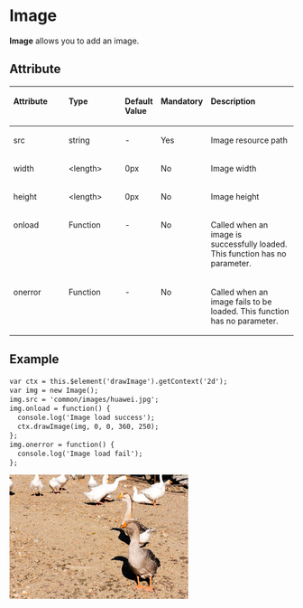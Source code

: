 # Image<a name="EN-US_TOPIC_0000001173164737"></a>

**Image**  allows you to add an image.

## Attribute<a name="section1968021961113"></a>

<a name="table1025010619328"></a>
<table><thead align="left"><tr id="row163667603219"><th class="cellrowborder" valign="top" width="21.73%" id="mcps1.1.6.1.1"><p id="p536646193210"><a name="p536646193210"></a><a name="p536646193210"></a>Attribute</p>
</th>
<th class="cellrowborder" valign="top" width="22.41%" id="mcps1.1.6.1.2"><p id="p7366166163213"><a name="p7366166163213"></a><a name="p7366166163213"></a>Type</p>
</th>
<th class="cellrowborder" valign="top" width="7.9799999999999995%" id="mcps1.1.6.1.3"><p id="p143661564327"><a name="p143661564327"></a><a name="p143661564327"></a>Default Value</p>
</th>
<th class="cellrowborder" valign="top" width="11.73%" id="mcps1.1.6.1.4"><p id="p11366264324"><a name="p11366264324"></a><a name="p11366264324"></a>Mandatory</p>
</th>
<th class="cellrowborder" valign="top" width="36.15%" id="mcps1.1.6.1.5"><p id="p636619618325"><a name="p636619618325"></a><a name="p636619618325"></a>Description</p>
</th>
</tr>
</thead>
<tbody><tr id="row936656193210"><td class="cellrowborder" valign="top" width="21.73%" headers="mcps1.1.6.1.1 "><p id="p1436610643211"><a name="p1436610643211"></a><a name="p1436610643211"></a>src</p>
</td>
<td class="cellrowborder" valign="top" width="22.41%" headers="mcps1.1.6.1.2 "><p id="p4366156183210"><a name="p4366156183210"></a><a name="p4366156183210"></a>string</p>
</td>
<td class="cellrowborder" valign="top" width="7.9799999999999995%" headers="mcps1.1.6.1.3 "><p id="p193667616322"><a name="p193667616322"></a><a name="p193667616322"></a>-</p>
</td>
<td class="cellrowborder" valign="top" width="11.73%" headers="mcps1.1.6.1.4 "><p id="p636611610320"><a name="p636611610320"></a><a name="p636611610320"></a>Yes</p>
</td>
<td class="cellrowborder" valign="top" width="36.15%" headers="mcps1.1.6.1.5 "><p id="p13366106173215"><a name="p13366106173215"></a><a name="p13366106173215"></a>Image resource path</p>
</td>
</tr>
<tr id="row13366969325"><td class="cellrowborder" valign="top" width="21.73%" headers="mcps1.1.6.1.1 "><p id="p13366136183210"><a name="p13366136183210"></a><a name="p13366136183210"></a>width</p>
</td>
<td class="cellrowborder" valign="top" width="22.41%" headers="mcps1.1.6.1.2 "><p id="p73668623216"><a name="p73668623216"></a><a name="p73668623216"></a>&lt;length&gt;</p>
</td>
<td class="cellrowborder" valign="top" width="7.9799999999999995%" headers="mcps1.1.6.1.3 "><p id="p8366206123215"><a name="p8366206123215"></a><a name="p8366206123215"></a>0px</p>
</td>
<td class="cellrowborder" valign="top" width="11.73%" headers="mcps1.1.6.1.4 "><p id="p636617633210"><a name="p636617633210"></a><a name="p636617633210"></a>No</p>
</td>
<td class="cellrowborder" valign="top" width="36.15%" headers="mcps1.1.6.1.5 "><p id="p123661613324"><a name="p123661613324"></a><a name="p123661613324"></a>Image width</p>
</td>
</tr>
<tr id="row103661365321"><td class="cellrowborder" valign="top" width="21.73%" headers="mcps1.1.6.1.1 "><p id="p163663610321"><a name="p163663610321"></a><a name="p163663610321"></a>height</p>
</td>
<td class="cellrowborder" valign="top" width="22.41%" headers="mcps1.1.6.1.2 "><p id="p03673613324"><a name="p03673613324"></a><a name="p03673613324"></a>&lt;length&gt;</p>
</td>
<td class="cellrowborder" valign="top" width="7.9799999999999995%" headers="mcps1.1.6.1.3 "><p id="p113674614326"><a name="p113674614326"></a><a name="p113674614326"></a>0px</p>
</td>
<td class="cellrowborder" valign="top" width="11.73%" headers="mcps1.1.6.1.4 "><p id="p3367566327"><a name="p3367566327"></a><a name="p3367566327"></a>No</p>
</td>
<td class="cellrowborder" valign="top" width="36.15%" headers="mcps1.1.6.1.5 "><p id="p43671663322"><a name="p43671663322"></a><a name="p43671663322"></a>Image height</p>
</td>
</tr>
<tr id="row18346152013215"><td class="cellrowborder" valign="top" width="21.73%" headers="mcps1.1.6.1.1 "><p id="p1033772416322"><a name="p1033772416322"></a><a name="p1033772416322"></a>onload</p>
</td>
<td class="cellrowborder" valign="top" width="22.41%" headers="mcps1.1.6.1.2 "><p id="p1337202419320"><a name="p1337202419320"></a><a name="p1337202419320"></a>Function</p>
</td>
<td class="cellrowborder" valign="top" width="7.9799999999999995%" headers="mcps1.1.6.1.3 "><p id="p137953293211"><a name="p137953293211"></a><a name="p137953293211"></a>-</p>
</td>
<td class="cellrowborder" valign="top" width="11.73%" headers="mcps1.1.6.1.4 "><p id="p153471320113217"><a name="p153471320113217"></a><a name="p153471320113217"></a>No</p>
</td>
<td class="cellrowborder" valign="top" width="36.15%" headers="mcps1.1.6.1.5 "><p id="p7337142443214"><a name="p7337142443214"></a><a name="p7337142443214"></a>Called when an image is successfully loaded. This function has no parameter.</p>
</td>
</tr>
<tr id="row455917203329"><td class="cellrowborder" valign="top" width="21.73%" headers="mcps1.1.6.1.1 "><p id="p107821651123213"><a name="p107821651123213"></a><a name="p107821651123213"></a>onerror</p>
</td>
<td class="cellrowborder" valign="top" width="22.41%" headers="mcps1.1.6.1.2 "><p id="p147828514328"><a name="p147828514328"></a><a name="p147828514328"></a>Function</p>
</td>
<td class="cellrowborder" valign="top" width="7.9799999999999995%" headers="mcps1.1.6.1.3 "><p id="p19161175419328"><a name="p19161175419328"></a><a name="p19161175419328"></a>-</p>
</td>
<td class="cellrowborder" valign="top" width="11.73%" headers="mcps1.1.6.1.4 "><p id="p0559142083215"><a name="p0559142083215"></a><a name="p0559142083215"></a>No</p>
</td>
<td class="cellrowborder" valign="top" width="36.15%" headers="mcps1.1.6.1.5 "><p id="p1778212512329"><a name="p1778212512329"></a><a name="p1778212512329"></a>Called when an image fails to be loaded. This function has no parameter.</p>
</td>
</tr>
</tbody>
</table>

## Example<a name="section13457717134912"></a>

```
var ctx = this.$element('drawImage').getContext('2d');
var img = new Image();
img.src = 'common/images/huawei.jpg';
img.onload = function() {
  console.log('Image load success');
  ctx.drawImage(img, 0, 0, 360, 250);
};
img.onerror = function() {
  console.log('Image load fail');
};
```

![](figures/en-us_image_0000001198530395.png)

